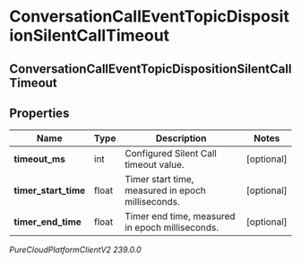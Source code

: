# ConversationCallEventTopicDispositionSilentCallTimeout

## ConversationCallEventTopicDispositionSilentCallTimeout

## Properties

|Name | Type | Description | Notes|
|------------ | ------------- | ------------- | -------------|
| **timeout_ms** | int | Configured Silent Call timeout value. | [optional] |
| **timer_start_time** | float | Timer start time, measured in epoch milliseconds. | [optional] |
| **timer_end_time** | float | Timer end time, measured in epoch milliseconds. | [optional] |



_PureCloudPlatformClientV2 239.0.0_
